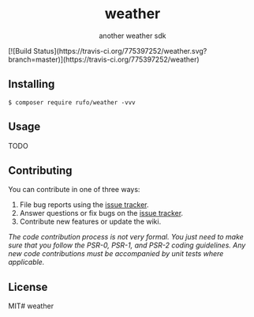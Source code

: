 <h1 align="center"> weather </h1>

<p align="center">another weather sdk</p>
[![Build Status](https://travis-ci.org/775397252/weather.svg?branch=master)](https://travis-ci.org/775397252/weather)

## Installing

```shell
$ composer require rufo/weather -vvv
```

## Usage

TODO

## Contributing

You can contribute in one of three ways:

1. File bug reports using the [issue tracker](https://github.com/rufo/weather/issues).
2. Answer questions or fix bugs on the [issue tracker](https://github.com/rufo/weather/issues).
3. Contribute new features or update the wiki.

_The code contribution process is not very formal. You just need to make sure that you follow the PSR-0, PSR-1, and PSR-2 coding guidelines. Any new code contributions must be accompanied by unit tests where applicable._

## License

MIT# weather

